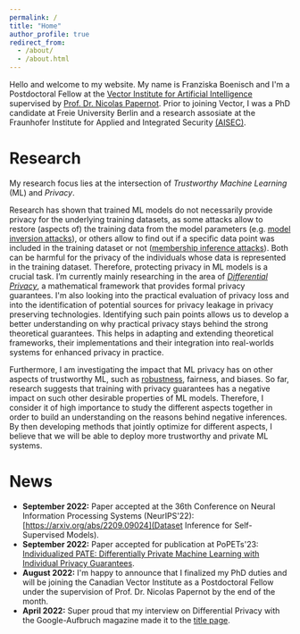 ```yaml
---
permalink: /
title: "Home"
author_profile: true
redirect_from: 
  - /about/
  - /about.html
---
```


Hello and welcome to my website. My name is Franziska Boenisch and I'm a Postdoctoral Fellow at the [Vector Institute for Artificial Intelligence](https://vectorinstitute.ai/) supervised by [Prof. Dr. Nicolas Papernot](https://www.papernot.fr/). Prior to joining Vector, I was a PhD candidate at Freie University Berlin and a research assosiate at the Fraunhofer Institute for Applied and Integrated Security [(AISEC)](https://www.aisec.fraunhofer.de/en.html).


# Research
My research focus lies at the intersection of *Trustworthy Machine Learning* (ML) and *Privacy*. 

Research has shown that trained ML models do not necessarily provide privacy for the underlying training datasets, as some attacks allow to restore (aspects of) the training data from the model parameters (e.g. [model inversion attacks](/posts/2020/12/model-inversion/)), or others allow to find out if a specific data point was included in the training dataset or not ([membership inference attacks](/posts/2021/01/membership-inference/)). Both can be harmful for the privacy of the individuals whose data is represented in the training dataset.
Therefore, protecting privacy in ML models is a crucial task. I’m currently mainly researching in the area of [*Differential Privacy*](/posts/2021/03/differential-privacy/), a mathematical framework that provides formal privacy guarantees. I'm also looking into the practical evaluation of privacy loss and into the identification of potential sources for privacy leakage in privacy preserving technologies. Identifying such pain points allows us to develop a better understanding on why practical privacy stays behind the strong theoretical guarantees. This helps in adapting and extending theoretical frameworks, their implementations and their integration into real-worlds systems for enhanced privacy in practice.

Furthermore, I am investigating the impact that ML privacy has on other aspects of trustworthy ML, such as [robustness](https://arxiv.org/pdf/2105.07985.pdf), fairness, and biases.
So far, research suggests that training with privacy guarantees has a negative impact on such other desirable properties of ML models.
Therefore, I consider it of high importance to study the different aspects together in order to build an understanding on the reasons behind negative inferences.
By then developing methods that jointly optimize for different aspects, I believe that we will be able to deploy more trustworthy and private ML systems.





# News

- **September 2022:**  Paper accepted at the 36th Conference on Neural Information Processing Systems (NeurIPS'22): [https://arxiv.org/abs/2209.09024](Dataset Inference for Self-Supervised Models).
- **September 2022:** Paper accepted for publication at PoPETs'23: [Individualized PATE: Differentially Private Machine Learning with Individual Privacy Guarantees](https://arxiv.org/abs/2202.10517).
- **August 2022:** I'm happy to announce that I finalized my PhD duties and will be joining the Canadian Vector Institute as a Postdoctoral Fellow under the supervision of Prof. Dr. Nicolas Papernot by the end of the month.
- **April 2022:** Super proud that my interview on Differential Privacy with the Google-Aufbruch magazine made it to the [title page](https://kstatic.googleusercontent.com/files/1791d34518d7768efe0fb6d698f45a276c507ddbb67bcc916c87c564de8fc212023df574da98c9a8d8f149dc964371e003b6120b1f2188740a464ef157102ef4).


